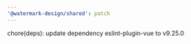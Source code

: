 ```yaml
---
'@watermark-design/shared': patch
---
```


chore(deps): update dependency eslint-plugin-vue to v9.25.0
